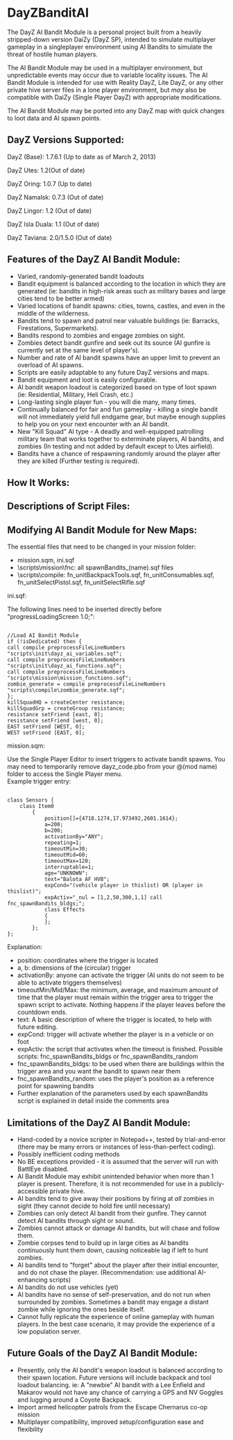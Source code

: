 DayZBanditAI
============

The DayZ AI Bandit Module is a personal project built from a heavily stripped-down version DaiZy (DayZ SP), intended to simulate multiplayer gameplay in a singleplayer environment using AI Bandits to simulate the threat of hostile human players. 

The AI Bandit Module may be used in a multiplayer environment, but unpredictable events may occur due to variable locality issues. The AI Bandit Module is intended for use with Reality DayZ, Lite DayZ, or any other private hive server files in a lone player environment, but 
*may* also be compatible with DaiZy (Single Player DayZ) with appropriate modifications. 

The AI Bandit Module may be ported into any DayZ map with quick changes to loot data and AI spawn points.


DayZ Versions Supported:
------------------------------------
DayZ (Base): 1.7.6.1 (Up to date as of March 2, 2013)

DayZ Utes: 1.2(Out of date)

DayZ Oring: 1.0.7 (Up to date)

DayZ Namalsk: 0.7.3 (Out of date)

DayZ Lingor: 1.2 (Out of date)

DayZ Isla Duala: 1.1 (Out of date)

DayZ Taviana: 2.0/1.5.0 (Out of date)

Features of the DayZ AI Bandit Module:
---------------------------------------
* Varied, randomly-generated bandit loadouts
* Bandit equipment is balanced according to the location in which they are generated (ie: bandits in high-risk areas such as military bases and large cities tend to be better armed)
* Varied locations of bandit spawns: cities, towns, castles, and even in the middle of the wilderness.
* Bandits tend to spawn and patrol near valuable buildings (ie: Barracks, Firestations, Supermarkets).
* Bandits respond to zombies and engage zombies on sight.
* Zombies detect bandit gunfire and seek out its source (AI gunfire is currently set at the same level of player's).
* Number and rate of AI bandit spawns have an upper limit to prevent an overload of AI spawns.
* Scripts are easily adaptable to any future DayZ versions and maps.
* Bandit equipment and loot is easily configurable. 
* AI bandit weapon loadout is categorized based on type of loot spawn (ie: Residential, Military, Heli Crash, etc.)
* Long-lasting single player fun - you will die many, many times.
* Continually balanced for fair and fun gameplay - killing a single bandit will not immediately yield full endgame gear, but maybe enough supplies to help you on your next encounter with an AI bandit.
* New "Kill Squad" AI type - A deadly and well-equipped patrolling military team that works together to exterminate players, AI bandits, and zombies (In testing and not added by default except to Utes airfield).
* Bandits have a chance of respawning randomly around the player after they are killed (Further testing is required).

How It Works:
---------------------------------------

Descriptions of Script Files:
---------------------------------------

Modifying AI Bandit Module for New Maps:
---------------------------------------
The essential files that need to be changed in your mission folder: 
* mission.sqm, ini.sqf
* \scripts\mission\fnc: all spawnBandits_(name).sqf files
* \scripts\compile: fn_unitBackpackTools.sqf, fn_unitConsumables.sqf, fn_unitSelectPistol.sqf, fn_unitSelectRifle.sqf

ini.sqf:

The following lines need to be inserted directly before "progressLoadingScreen 1.0;":

<code>
//Load AI Bandit Module
if (!isDedicated) then {  
call compile preprocessFileLineNumbers "scripts\init\dayz_ai_variables.sqf";  
call compile preprocessFileLineNumbers "scripts\init\dayz_ai_functions.sqf";  
call compile preprocessFileLineNumbers "scripts\mission\mission_functions.sqf";  
zombie_generate = compile preprocessFileLineNumbers "scripts\compile\zombie_generate.sqf";  
};  
killSquadHQ = createCenter resistance;  
killSquadGrp = createGroup resistance;  
resistance setFriend [east, 0];  
resistance setFriend [west, 0];  
EAST setFriend [WEST, 0];  
WEST setFriend [EAST, 0];</code>

mission.sqm:

Use the Single Player Editor to insert triggers to activate bandit spawns. You may need to temporarily remove dayz_code.pbo from your @(mod name) folder to access the Single Player menu.  
Example trigger entry:

<code>
class Sensors {  
	class Item0  
		{  
			position[]={4718.1274,17.973492,2601.1614};  
			a=200;  
			b=200;  
			activationBy="ANY";  
			repeating=1;  
			timeoutMin=30;  
			timeoutMid=60;  
			timeoutMax=120;  
			interruptable=1;  
			age="UNKNOWN";  
			text="Balota AF HVB";  
			expCond="(vehicle player in thislist) OR (player in thislist)";  
			expActiv="_nul = [1,2,50,300,1,1] call fnc_spawnBandits_bldgs;";  
			class Effects  
			{  
			};  
		};  
};  
</code>

Explanation:
* position: coordinates where the trigger is located
* a, b: dimensions of the (circular) trigger
* activationBy: anyone can activate the trigger (AI units do not seem to be able to activate triggers themselves)
* timeoutMin/Mid/Max: the minimum, average, and maximum amount of time that the player must remain within the trigger area to trigger the spawn script to activate. Nothing happens if the player leaves before the countdown ends.
* text: A basic description of where the trigger is located, to help with future editing.
* expCond: trigger will activate whether the player is in a vehicle or on foot
* expActiv: the script that activates when the timeout is finished. Possible scripts: fnc_spawnBandits_bldgs or fnc_spawnBandits_random
* fnc_spawnBandits_bldgs: to be used when there are buildings within the trigger area and you want the bandit to spawn near them
* fnc_spawnBandits_random: uses the player's position as a reference point for spawning bandits
* Further explanation of the parameters used by each spawnBandits script is explained in detail inside the comments area

Limitations of the DayZ AI Bandit Module:
-----------------------------------------
* Hand-coded by a novice scripter in Notepad++, tested by trial-and-error (there may be many errors or instances of less-than-perfect coding).
* Possibly inefficient coding methods
* No BE exceptions provided - it is assumed that the server will run with BattlEye disabled.
* AI Bandit Module may exhibit unintended behavior when more than 1 player is present. Therefore, it is not recommended for use in a publicly-accessible private hive.
* AI bandits tend to give away their positions by firing at *all* zombies in sight (they cannot decide to hold fire until necessary)
* Zombies can only detect AI bandit from their gunfire. They cannot detect AI bandits through sight or sound.
* Zombies cannot attack or damage AI bandits, but will chase and follow them.
* Zombie corpses tend to build up in large cities as AI bandits continuously hunt them down, causing noticeable lag if left to hunt zombies.
* AI bandits tend to "forget" about the player after their initial encounter, and do not chase the player. (Recommendation: use additional AI-enhancing scripts)
* AI bandits do not use vehicles (yet)
* AI bandits have no sense of self-preservation, and do not run when surrounded by zombies. Sometimes a bandit may engage a distant zombie while ignoring the ones beside itself.
* Cannot fully replicate the experience of online gameplay with human players. In the best case scenario, it may provide the experience of a low population server.

Future Goals of the DayZ AI Bandit Module:
-----------------------------------------
* Presently, only the AI bandit's weapon loadout is balanced according to their spawn location. Future versions will include backpack and tool loadout balancing. ie: A "newbie" AI bandit with a Lee Enfield and Makarov would not have any chance of carrying a GPS and NV Goggles and lugging around a Coyote Backpack.
* Import armed helicopter patrols from the Escape Chernarus co-op mission
* Multiplayer compatibility, improved setup/configuration ease and flexibility